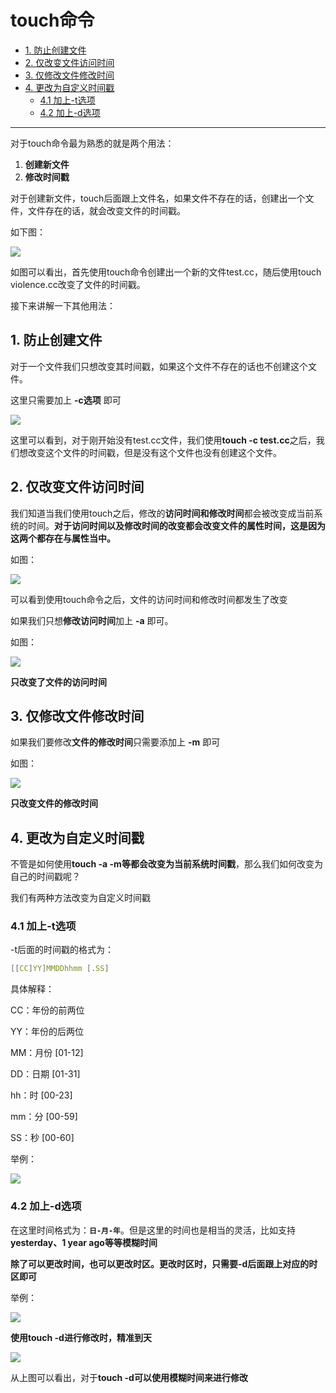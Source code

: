 # touch命令

- [1. 防止创建文件](#1-防止创建文件)
- [2. 仅改变文件访问时间](#2-仅改变文件访问时间)
- [3. 仅修改文件修改时间](#3-仅修改文件修改时间)
- [4. 更改为自定义时间戳](#4-更改为自定义时间戳)
    - [4.1 加上-t选项](#41-加上-t选项)
    - [4.2 加上-d选项](#42-加上-d选项)

------------

对于touch命令最为熟悉的就是两个用法：

1. **创建新文件**
2. **修改时间戳**

对于创建新文件，touch后面跟上文件名，如果文件不存在的话，创建出一个文件，文件存在的话，就会改变文件的时间戳。

如下图：

![](https://ykitty.oss-cn-beijing.aliyuncs.com/photo/Linux/%E5%91%BD%E4%BB%A4/touch/touch.png)

如图可以看出，首先使用touch命令创建出一个新的文件test.cc，随后使用touch violence.cc改变了文件的时间戳。

接下来讲解一下其他用法：

## 1. 防止创建文件

对于一个文件我们只想改变其时间戳，如果这个文件不存在的话也不创建这个文件。

这里只需要加上 **-c选项** 即可

![](https://ykitty.oss-cn-beijing.aliyuncs.com/photo/Linux/%E5%91%BD%E4%BB%A4/touch/touch%20-c.png)

这里可以看到，对于刚开始没有test.cc文件，我们使用**touch -c test.cc**之后，我们想改变这个文件的时间戳，但是没有这个文件也没有创建这个文件。

## 2. 仅改变文件访问时间

我们知道当我们使用touch之后，修改的**访问时间和修改时间**都会被改变成当前系统的时间。**对于访问时间以及修改时间的改变都会改变文件的属性时间，这是因为这两个都存在与属性当中。**

如图：

![](https://ykitty.oss-cn-beijing.aliyuncs.com/photo/Linux/%E5%91%BD%E4%BB%A4/touch/stat%20touch.png)

可以看到使用touch命令之后，文件的访问时间和修改时间都发生了改变

如果我们只想**修改访问时间**加上 **-a** 即可。

如图：

![](https://ykitty.oss-cn-beijing.aliyuncs.com/photo/Linux/%E5%91%BD%E4%BB%A4/touch/touch%20-a.png)

**只改变了文件的访问时间**

## 3. 仅修改文件修改时间

如果我们要修改**文件的修改时间**只需要添加上 **-m** 即可

如图：

![](https://ykitty.oss-cn-beijing.aliyuncs.com/photo/Linux/%E5%91%BD%E4%BB%A4/touch/touch%20-m.png)

**只改变文件的修改时间**

## 4. 更改为自定义时间戳

不管是如何使用**touch -a -m等都会改变为当前系统时间戳**，那么我们如何改变为自己的时间戳呢？

我们有两种方法改变为自定义时间戳

### 4.1 加上-t选项

-t后面的时间戳的格式为：

``` C++
[[CC]YY]MMDDhhmm [.SS]
```

具体解释：

CC：年份的前两位

YY：年份的后两位

MM：月份 [01-12]

DD：日期 [01-31]

hh：时 [00-23]

mm：分 [00-59]

SS：秒 [00-60]

举例：

![](https://ykitty.oss-cn-beijing.aliyuncs.com/photo/Linux/%E5%91%BD%E4%BB%A4/touch/touch%20-t.png)

### 4.2 加上-d选项

在这里时间格式为：**`日-月-年`**。但是这里的时间也是相当的灵活，比如支持**yesterday、1 year ago等等模糊时间**

**除了可以更改时间，也可以更改时区。更改时区时，只需要-d后面跟上对应的时区即可**

举例：

![](https://ykitty.oss-cn-beijing.aliyuncs.com/photo/Linux/%E5%91%BD%E4%BB%A4/touch/touch%20-d.png)

**使用touch -d进行修改时，精准到天**

![](https://ykitty.oss-cn-beijing.aliyuncs.com/photo/Linux/%E5%91%BD%E4%BB%A4/touch/touch%20-d.png)

从上图可以看出，对于**touch -d可以使用模糊时间来进行修改**